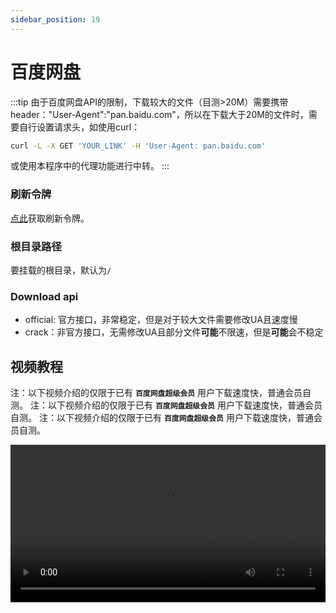 ```yaml
---
sidebar_position: 19
---
```


# 百度网盘

:::tip
由于百度网盘API的限制，下载较大的文件（目测>20M）需要携带header："User-Agent":"pan.baidu.com"，所以在下载大于20M的文件时，需要自行设置请求头，如使用curl：
```bash
curl -L -X GET 'YOUR_LINK' -H 'User-Agent: pan.baidu.com' 
```
或使用本程序中的代理功能进行中转。
:::

### 刷新令牌

[点此](https://openapi.baidu.com/oauth/2.0/authorize?response_type=code&client_id=iYCeC9g08h5vuP9UqvPHKKSVrKFXGa1v&redirect_uri=https://tool.nn.ci/baidu/callback&scope=basic,netdisk&qrcode=1)获取刷新令牌。

### 根目录路径

要挂载的根目录，默认为`/`

### Download api

- official: 官方接口，非常稳定，但是对于较大文件需要修改UA且速度慢
- crack：非官方接口，无需修改UA且部分文件**可能**不限速，但是**可能**会不稳定



## 视频教程

注：以下视频介绍的仅限于已有 **`百度网盘超级会员`** 用户下载速度快，普通会员自测。
注：以下视频介绍的仅限于已有 **`百度网盘超级会员`** 用户下载速度快，普通会员自测。
注：以下视频介绍的仅限于已有 **`百度网盘超级会员`** 用户下载速度快，普通会员自测。

<video controls src="https://video-direct-link.vercel.app/bili.mp4?aid=895509076&bvid=BV1UA4y1X7J8&cid=571144292" width="100%" />

**https://www.bilibili.com/video/BV1UA4y1X7J8**

